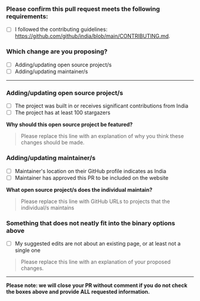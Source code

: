 <!-- Thank you for contributing! -->
### Please confirm this pull request meets the following requirements:

- [ ] I followed the contributing guidelines: <https://github.com/github/india/blob/main/CONTRIBUTING.md>.

### Which change are you proposing?

  - [ ] Adding/updating open source project/s
  - [ ] Adding/updating maintainer/s
  
---

<!-- ⚠️ Please select either this section... ⚠️ -->
### Adding/updating open source project/s

- [ ] The project was built in or receives significant contributions from India
- [ ] The project has at least 100 stargazers

**Why should this open source project be featured?**

> Please replace this line with an explanation of why you think these changes should be made.

<!-- ⚠️ ... or this section ⚠️ -->
### Adding/updating maintainer/s

- [ ] Maintainer's location on their GitHub profile indicates as India
- [ ] Maintainer has approved this PR to be included on the website

**What open source project/s does the individual maintain?**

> Please replace this line with GitHub URLs to projects that the individual/s maintains

<!-- ⚠️ ... or this section ⚠️ -->
### Something that does not neatly fit into the binary options above

- [ ] My suggested edits are not about an existing page, or at least not a single one

> Please replace this line with an explanation of your proposed changes.

---

**Please note: we will close your PR without comment if you do not check the boxes above and provide ALL requested information.**